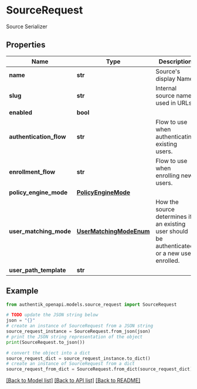 # SourceRequest

Source Serializer

## Properties

Name | Type | Description | Notes
------------ | ------------- | ------------- | -------------
**name** | **str** | Source&#39;s display Name. | 
**slug** | **str** | Internal source name, used in URLs. | 
**enabled** | **bool** |  | [optional] 
**authentication_flow** | **str** | Flow to use when authenticating existing users. | [optional] 
**enrollment_flow** | **str** | Flow to use when enrolling new users. | [optional] 
**policy_engine_mode** | [**PolicyEngineMode**](PolicyEngineMode.md) |  | [optional] 
**user_matching_mode** | [**UserMatchingModeEnum**](UserMatchingModeEnum.md) | How the source determines if an existing user should be authenticated or a new user enrolled. | [optional] 
**user_path_template** | **str** |  | [optional] 

## Example

```python
from authentik_openapi.models.source_request import SourceRequest

# TODO update the JSON string below
json = "{}"
# create an instance of SourceRequest from a JSON string
source_request_instance = SourceRequest.from_json(json)
# print the JSON string representation of the object
print(SourceRequest.to_json())

# convert the object into a dict
source_request_dict = source_request_instance.to_dict()
# create an instance of SourceRequest from a dict
source_request_from_dict = SourceRequest.from_dict(source_request_dict)
```
[[Back to Model list]](../README.md#documentation-for-models) [[Back to API list]](../README.md#documentation-for-api-endpoints) [[Back to README]](../README.md)


